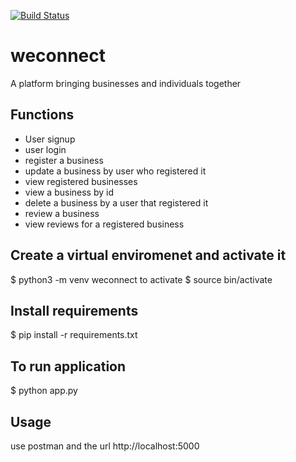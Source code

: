 [![Build Status](https://travis-ci.org/peterwade153/weconnect.svg?branch=challenge2)](https://travis-ci.org/peterwade153/weconnect)
# weconnect
A platform bringing businesses and individuals together

## Functions
 - User signup
 - user login
 - register a business
 - update a business by user who registered it
 - view registered businesses
 - view a business by id
 - delete a business by a user that registered it
 - review a business
 - view reviews for a registered business
## Create a virtual enviromenet and activate it
$ python3 -m venv weconnect
to activate
$ source bin/activate
## Install requirements
$ pip install -r requirements.txt

## To run application
$ python app.py
## Usage
use postman and the url http://localhost:5000
